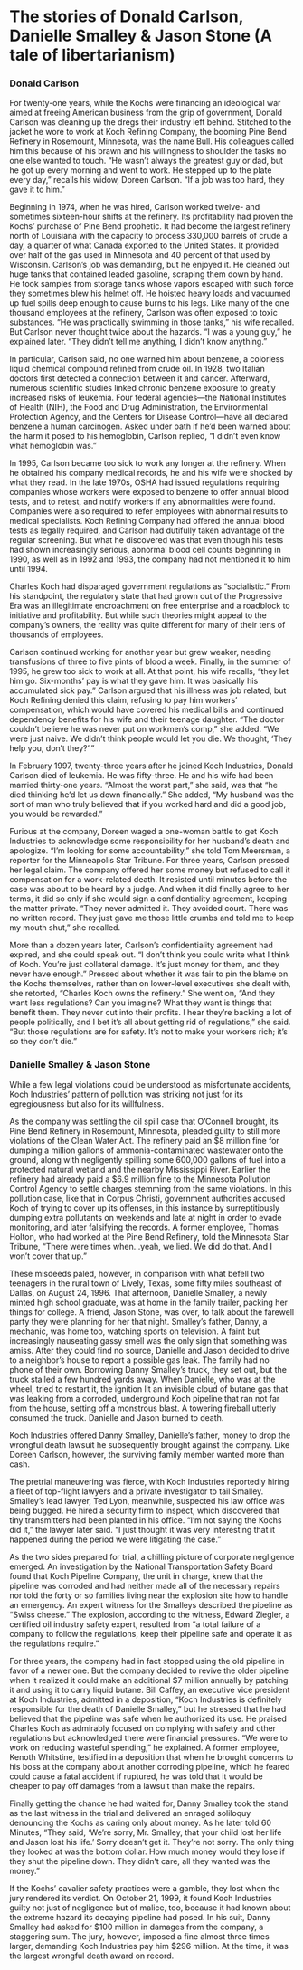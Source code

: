 # The stories of Donald Carlson, Danielle Smalley & Jason Stone (A tale of libertarianism)

### Donald Carlson

For twenty-one years, while the Kochs were financing an ideological war aimed at freeing American business from the grip of government, Donald Carlson was cleaning up the dregs their industry left behind. Stitched to the jacket he wore to work at Koch Refining Company, the booming Pine Bend Refinery in Rosemount, Minnesota, was the name Bull. His colleagues called him this because of his brawn and his willingness to shoulder the tasks no one else wanted to touch. “He wasn’t always the greatest guy or dad, but he got up every morning and went to work. He stepped up to the plate every day,” recalls his widow, Doreen Carlson. “If a job was too hard, they gave it to him.”

Beginning in 1974, when he was hired, Carlson worked twelve- and sometimes sixteen-hour shifts at the refinery. Its profitability had proven the Kochs’ purchase of Pine Bend prophetic. It had become the largest refinery north of Louisiana with the capacity to process 330,000 barrels of crude a day, a quarter of what Canada exported to the United States. It provided over half of the gas used in Minnesota and 40 percent of that used by Wisconsin. Carlson’s job was demanding, but he enjoyed it. He cleaned out huge tanks that contained leaded gasoline, scraping them down by hand. He took samples from storage tanks whose vapors escaped with such force they sometimes blew his helmet off. He hoisted heavy loads and vacuumed up fuel spills deep enough to cause burns to his legs. Like many of the one thousand employees at the refinery, Carlson was often exposed to toxic substances. “He was practically swimming in those tanks,” his wife recalled. But Carlson never thought twice about the hazards. “I was a young guy,” he explained later. “They didn’t tell me anything, I didn’t know anything.”

In particular, Carlson said, no one warned him about benzene, a colorless liquid chemical compound refined from crude oil. In 1928, two Italian doctors first detected a connection between it and cancer. Afterward, numerous scientific studies linked chronic benzene exposure to greatly increased risks of leukemia. Four federal agencies—the National Institutes of Health (NIH), the Food and Drug Administration, the Environmental Protection Agency, and the Centers for Disease Control—have all declared benzene a human carcinogen. Asked under oath if he’d been warned about the harm it posed to his hemoglobin, Carlson replied, “I didn’t even know what hemoglobin was.”

In 1995, Carlson became too sick to work any longer at the refinery. When he obtained his company medical records, he and his wife were shocked by what they read. In the late 1970s, OSHA had issued regulations requiring companies whose workers were exposed to benzene to offer annual blood tests, and to retest, and notify workers if any abnormalities were found. Companies were also required to refer employees with abnormal results to medical specialists. Koch Refining Company had offered the annual blood tests as legally required, and Carlson had dutifully taken advantage of the regular screening. But what he discovered was that even though his tests had shown increasingly serious, abnormal blood cell counts beginning in 1990, as well as in 1992 and 1993, the company had not mentioned it to him until 1994.

Charles Koch had disparaged government regulations as “socialistic.” From his standpoint, the regulatory state that had grown out of the Progressive Era was an illegitimate encroachment on free enterprise and a roadblock to initiative and profitability. But while such theories might appeal to the company’s owners, the reality was quite different for many of their tens of thousands of employees.

Carlson continued working for another year but grew weaker, needing transfusions of three to five pints of blood a week. Finally, in the summer of 1995, he grew too sick to work at all. At that point, his wife recalls, “they let him go. Six-months’ pay is what they gave him. It was basically his accumulated sick pay.” Carlson argued that his illness was job related, but Koch Refining denied this claim, refusing to pay him workers’ compensation, which would have covered his medical bills and continued dependency benefits for his wife and their teenage daughter. “The doctor couldn’t believe he was never put on workmen’s comp,” she added. “We were just naive. We didn’t think people would let you die. We thought, ‘They help you, don’t they?’ ”

In February 1997, twenty-three years after he joined Koch Industries, Donald Carlson died of leukemia. He was fifty-three. He and his wife had been married thirty-one years. “Almost the worst part,” she said, was that “he died thinking he’d let us down financially.” She added, “My husband was the sort of man who truly believed that if you worked hard and did a good job, you would be rewarded.”

Furious at the company, Doreen waged a one-woman battle to get Koch Industries to acknowledge some responsibility for her husband’s death and apologize. “I’m looking for some accountability,” she told Tom Meersman, a reporter for the Minneapolis Star Tribune. For three years, Carlson pressed her legal claim. The company offered her some money but refused to call it compensation for a work-related death. It resisted until minutes before the case was about to be heard by a judge. And when it did finally agree to her terms, it did so only if she would sign a confidentiality agreement, keeping the matter private. “They never admitted it. They avoided court. There was no written record. They just gave me those little crumbs and told me to keep my mouth shut,” she recalled.

More than a dozen years later, Carlson’s confidentiality agreement had expired, and she could speak out. “I don’t think you could write what I think of Koch. You’re just collateral damage. It’s just money for them, and they never have enough.” Pressed about whether it was fair to pin the blame on the Kochs themselves, rather than on lower-level executives she dealt with, she retorted, “Charles Koch owns the refinery.” She went on, “And they want less regulations? Can you imagine? What they want is things that benefit them. They never cut into their profits. I hear they’re backing a lot of people politically, and I bet it’s all about getting rid of regulations,” she said. “But those regulations are for safety. It’s not to make your workers rich; it’s so they don’t die.”

### Danielle Smalley & Jason Stone

While a few legal violations could be understood as misfortunate accidents, Koch Industries’ pattern of pollution was striking not just for its egregiousness but also for its willfulness.

As the company was settling the oil spill case that O’Connell brought, its Pine Bend Refinery in Rosemount, Minnesota, pleaded guilty to still more violations of the Clean Water Act. The refinery paid an $8 million fine for dumping a million gallons of ammonia-contaminated wastewater onto the ground, along with negligently spilling some 600,000 gallons of fuel into a protected natural wetland and the nearby Mississippi River. Earlier the refinery had already paid a $6.9 million fine to the Minnesota Pollution Control Agency to settle charges stemming from the same violations. In this pollution case, like that in Corpus Christi, government authorities accused Koch of trying to cover up its offenses, in this instance by surreptitiously dumping extra pollutants on weekends and late at night in order to evade monitoring, and later falsifying the records. A former employee, Thomas Holton, who had worked at the Pine Bend Refinery, told the Minnesota Star Tribune, “There were times when…yeah, we lied. We did do that. And I won’t cover that up.”

These misdeeds paled, however, in comparison with what befell two teenagers in the rural town of Lively, Texas, some fifty miles southeast of Dallas, on August 24, 1996. That afternoon, Danielle Smalley, a newly minted high school graduate, was at home in the family trailer, packing her things for college. A friend, Jason Stone, was over, to talk about the farewell party they were planning for her that night. Smalley’s father, Danny, a mechanic, was home too, watching sports on television. A faint but increasingly nauseating gassy smell was the only sign that something was amiss. After they could find no source, Danielle and Jason decided to drive to a neighbor’s house to report a possible gas leak. The family had no phone of their own. Borrowing Danny Smalley’s truck, they set out, but the truck stalled a few hundred yards away. When Danielle, who was at the wheel, tried to restart it, the ignition lit an invisible cloud of butane gas that was leaking from a corroded, underground Koch pipeline that ran not far from the house, setting off a monstrous blast. A towering fireball utterly consumed the truck. Danielle and Jason burned to death.

Koch Industries offered Danny Smalley, Danielle’s father, money to drop the wrongful death lawsuit he subsequently brought against the company. Like Doreen Carlson, however, the surviving family member wanted more than cash.

The pretrial maneuvering was fierce, with Koch Industries reportedly hiring a fleet of top-flight lawyers and a private investigator to tail Smalley. Smalley’s lead lawyer, Ted Lyon, meanwhile, suspected his law office was being bugged. He hired a security firm to inspect, which discovered that tiny transmitters had been planted in his office. “I’m not saying the Kochs did it,” the lawyer later said. “I just thought it was very interesting that it happened during the period we were litigating the case.”

As the two sides prepared for trial, a chilling picture of corporate negligence emerged. An investigation by the National Transportation Safety Board found that Koch Pipeline Company, the unit in charge, knew that the pipeline was corroded and had neither made all of the necessary repairs nor told the forty or so families living near the explosion site how to handle an emergency. An expert witness for the Smalleys described the pipeline as “Swiss cheese.” The explosion, according to the witness, Edward Ziegler, a certified oil industry safety expert, resulted from “a total failure of a company to follow the regulations, keep their pipeline safe and operate it as the regulations require.”

For three years, the company had in fact stopped using the old pipeline in favor of a newer one. But the company decided to revive the older pipeline when it realized it could make an additional $7 million annually by patching it and using it to carry liquid butane. Bill Caffey, an executive vice president at Koch Industries, admitted in a deposition, “Koch Industries is definitely responsible for the death of Danielle Smalley,” but he stressed that he had believed that the pipeline was safe when he authorized its use. He praised Charles Koch as admirably focused on complying with safety and other regulations but acknowledged there were financial pressures. “We were to work on reducing wasteful spending,” he explained. A former employee, Kenoth Whitstine, testified in a deposition that when he brought concerns to his boss at the company about another corroding pipeline, which he feared could cause a fatal accident if ruptured, he was told that it would be cheaper to pay off damages from a lawsuit than make the repairs.

Finally getting the chance he had waited for, Danny Smalley took the stand as the last witness in the trial and delivered an enraged soliloquy denouncing the Kochs as caring only about money. As he later told 60 Minutes, “They said, ‘We’re sorry, Mr. Smalley, that your child lost her life and Jason lost his life.’ Sorry doesn’t get it. They’re not sorry. The only thing they looked at was the bottom dollar. How much money would they lose if they shut the pipeline down. They didn’t care, all they wanted was the money.”

If the Kochs’ cavalier safety practices were a gamble, they lost when the jury rendered its verdict. On October 21, 1999, it found Koch Industries guilty not just of negligence but of malice, too, because it had known about the extreme hazard its decaying pipeline had posed. In his suit, Danny Smalley had asked for $100 million in damages from the company, a staggering sum. The jury, however, imposed a fine almost three times larger, demanding Koch Industries pay him $296 million. At the time, it was the largest wrongful death award on record.
